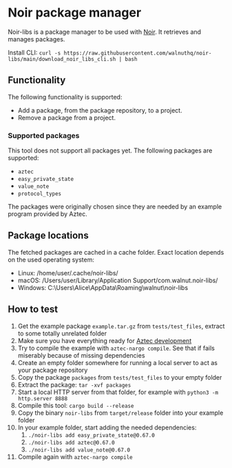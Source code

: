 # Noir package manager

Noir-libs is a package manager to be used with [Noir](https://noir-lang.org/). It retrieves and manages packages.

Install CLI: `curl -s https://raw.githubusercontent.com/walnuthq/noir-libs/main/download_noir_libs_cli.sh | bash`
## Functionality

The following functionality is supported:
- Add a package, from the package repository, to a project.
- Remove a package from a project.

### Supported packages

This tool does not support all packages yet. The following packages are supported:
- `aztec`
- `easy_private_state`
- `value_note`
- `protocol_types`

The packages were originally chosen since they are needed by an example program provided by Aztec.

## Package locations

The fetched packages are cached in a cache folder. Exact location depends on the used operating system:
- Linux: /home/user/.cache/noir-libs/
- macOS: /Users/user/Library/Application Support/com.walnut.noir-libs/
- Windows: C:\Users\Alice\AppData\Roaming\walnut\noir-libs

## How to test

1. Get the example package `example.tar.gz` from `tests/test_files`, extract to some totally unrelated folder
1. Make sure you have everything ready for [Aztec development](https://docs.aztec.network/guides/getting_started)
1. Try to compile the example with `aztec-nargo compile`. See that if fails miserably because of missing dependencies
1. Create an empty folder somewhere for running a local server to act as your package repository
1. Copy the package `packages` from `tests/test_files` to your empty folder
1. Extract the package: `tar -xvf packages`
1. Start a local HTTP server from that folder, for example with `python3 -m http.server 8888`
1. Compile this tool: `cargo build --release`
1. Copy the binary `noir-libs` from `target/release` folder into your example folder
1. In your example folder, start adding the needed dependencies:
    1. `./noir-libs add easy_private_state@0.67.0`
    1. `./noir-libs add aztec@0.67.0`
    1. `./noir-libs add value_note@0.67.0`
1. Compile again with `aztec-nargo compile`